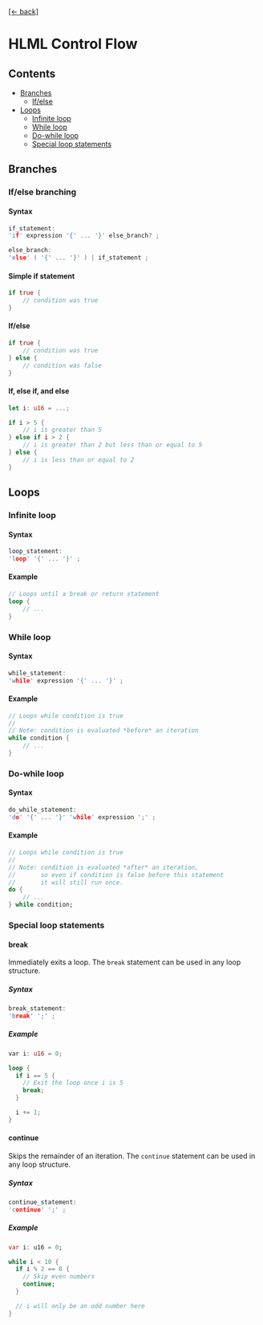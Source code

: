 [[← back]](./README.md)

# HLML Control Flow

## Contents
- [Branches](#branches)
    - [If/else](#ifelse-branching)
- [Loops](#loops)
    - [Infinite loop](#infinite-loop)
    - [While loop](#while-loop)
    - [Do-while loop](#do-while-loop)
    - [Special loop statements](#special-loop-statements)

## Branches

### If/else branching

#### Syntax
```c
if_statement:
'if' expression '{' ... '}' else_branch? ;

else_branch:
'else' ( '{' ... '}' ) | if_statement ;
```

#### Simple if statement
```rust
if true {
    // condition was true
}
```

#### If/else
```rust
if true {
    // condition was true
} else {
    // condition was false
}
```

#### If, else if, and else
```rust
let i: u16 = ...;

if i > 5 {
    // i is greater than 5
} else if i > 2 {
    // i is greater than 2 but less than or equal to 5
} else {
    // i is less than or equal to 2
}
```


## Loops

### Infinite loop

#### Syntax
```c
loop_statement:
'loop' '{' ... '}' ;
```

#### Example
```rust
// Loops until a break or return statement
loop {
    // ...
}
```

### While loop

#### Syntax
```c
while_statement:
'while' expression '{' ... '}' ;
```

#### Example
```rust
// Loops while condition is true
//
// Note: condition is evaluated *before* an iteration
while condition {
    // ...
}
```

### Do-while loop

#### Syntax
```c
do_while_statement:
'do' '{' ... '}' 'while' expression ';' ;
```

#### Example
```dart
// Loops while condition is true
//
// Note: condition is evaluated *after* an iteration,
//       so even if condition is false before this statement
//       it will still run once.
do {
    // ...
} while condition;
```


### Special loop statements

#### break

Immediately exits a loop. The `break` statement can be used in any loop structure.

##### Syntax
```c
break_statement:
'break' ';' ;
```

##### Example
```rust
var i: u16 = 0;

loop {
  if i == 5 {
    // Exit the loop once i is 5
    break;
  }

  i += 1;
}
```

#### continue

Skips the remainder of an iteration. The `continue` statement can be used in any loop structure.

##### Syntax
```c
continue_statement:
'continue' ';' ;
```

##### Example
```dart
var i: u16 = 0;

while i < 10 {
  if i % 2 == 0 {
    // Skip even numbers
    continue;
  }

  // i will only be an odd number here
}
```